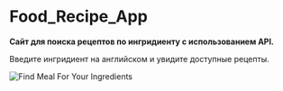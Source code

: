 # Food_Recipe_App
**Сайт для поиска рецептов по ингридиенту с использованием API.**

Введите ингридиент на английском и увидите доступные рецепты.

![Find Meal For Your Ingredients](https://user-images.githubusercontent.com/85838322/229127706-a3c4347b-ed39-4180-9797-eabf1380dd81.gif)

